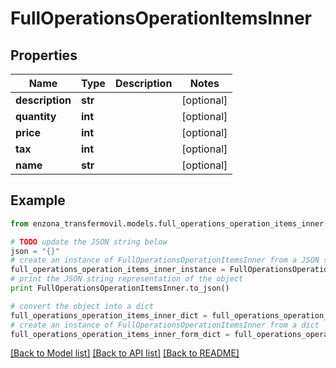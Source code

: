 # FullOperationsOperationItemsInner


## Properties
Name | Type | Description | Notes
------------ | ------------- | ------------- | -------------
**description** | **str** |  | [optional] 
**quantity** | **int** |  | [optional] 
**price** | **int** |  | [optional] 
**tax** | **int** |  | [optional] 
**name** | **str** |  | [optional] 

## Example

```python
from enzona_transfermovil.models.full_operations_operation_items_inner import FullOperationsOperationItemsInner

# TODO update the JSON string below
json = "{}"
# create an instance of FullOperationsOperationItemsInner from a JSON string
full_operations_operation_items_inner_instance = FullOperationsOperationItemsInner.from_json(json)
# print the JSON string representation of the object
print FullOperationsOperationItemsInner.to_json()

# convert the object into a dict
full_operations_operation_items_inner_dict = full_operations_operation_items_inner_instance.to_dict()
# create an instance of FullOperationsOperationItemsInner from a dict
full_operations_operation_items_inner_form_dict = full_operations_operation_items_inner.from_dict(full_operations_operation_items_inner_dict)
```
[[Back to Model list]](../README.md#documentation-for-models) [[Back to API list]](../README.md#documentation-for-api-endpoints) [[Back to README]](../README.md)


